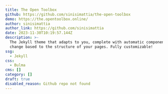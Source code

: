 ```yaml
---
title: The Open Toolbox
github: https://github.com/sinisimattia/the-open-toolbox
demo: https://the.opentoolbox.online/
author: sinisimattia
author_link: https://github.com/sinisimattia
date: 2023-11-30T10:19:57.144Z
description: >-
  The Jekyll theme that adapts to you, complete with automatic components that
  change based to the structure of your pages. Fully customizable!
ssg:
  - Jekyll
css:
  - Bulma
cms: []
category: []
draft: true
disabled_reason: Github repo not found
---
```

